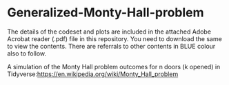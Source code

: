 # Generalized-Monty-Hall-problem

The details of the codeset and plots are included in the attached Adobe Acrobat reader (.pdf) file in this repository. 
You need to download the same to view the contents. There are referrals to other contents in BLUE colour also to follow.

A simulation of the Monty Hall problem outcomes for n doors (k opened) in Tidyverse:https://en.wikipedia.org/wiki/Monty_Hall_problem
